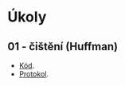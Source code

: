 # Úkoly

## 01 - čištění (Huffman)

* [Kód](https://github.com/SkyCrawl/dpp/tree/master/dpp_du/Properties/01-cleaning/huffman-clean.cs).
* [Protokol](https://github.com/SkyCrawl/dpp/tree/master/dpp_du/Properties/01-cleaning/protokol.md).
